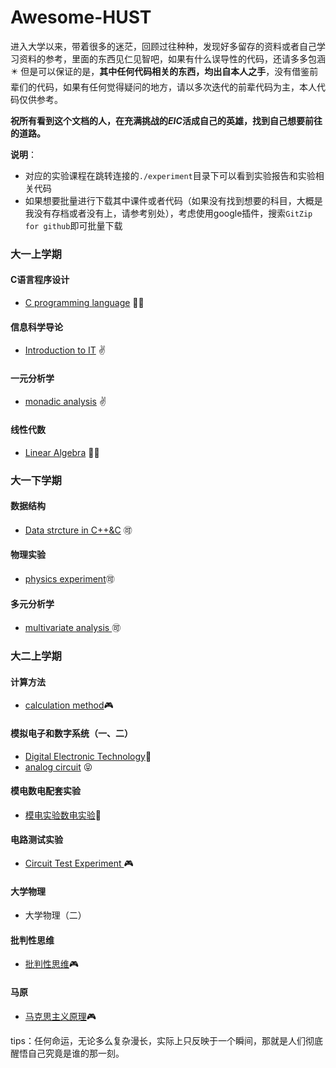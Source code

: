 # Awesome-HUST
进入大学以来，带着很多的迷茫，回顾过往种种，发现好多留存的资料或者自己学习资料的参考，里面的东西见仁见智吧，如果有什么误导性的代码，还请多多包涵:eight_pointed_black_star: 但是可以保证的是，**其中任何代码相关的东西，均出自本人之手**，没有借鉴前辈们的代码，如果有任何觉得疑问的地方，请以多次迭代的前辈代码为主，本人代码仅供参考。

**祝所有看到这个文档的人，在充满挑战的$EIC$活成自己的英雄，找到自己想要前往的道路。**

**说明**：

- 对应的实验课程在跳转连接的`./experiment`目录下可以看到实验报告和实验相关代码
- 如果想要批量进行下载其中课件或者代码（如果没有找到想要的科目，大概是我没有存档或者没有上，请参考别处），考虑使用google插件，搜索`GitZip for github`即可批量下载

### 大一上学期

#### C语言程序设计

- [C programming language](https://github.com/Shinehale/C-programming-language) :biking_woman:

#### 信息科学导论

- [Introduction to IT](https://github.com/Shinehale/Introduction-to-IT) :v:

#### 一元分析学

- [monadic analysis](https://github.com/Shinehale/awesome-HUST/tree/main/%E4%B8%80%E5%85%83%E5%88%86%E6%9E%90%E5%AD%A6) :v:

#### 线性代数

- [Linear Algebra](https://github.com/Shinehale/awesome-HUST/tree/main/%E7%BA%BF%E6%80%A7%E4%BB%A3%E6%95%B0) :biking_woman:





### 大一下学期

#### 数据结构

- [Data strcture in C++&C](https://github.com/Shinehale/Data-structure-C) 🉑 

#### 物理实验

- [physics experiment](https://github.com/Shinehale/awesome-HUST/tree/main/%E7%89%A9%E7%90%86%E5%AE%9E%E9%AA%8C)🉑 

#### 多元分析学

- [multivariate analysis ](https://github.com/Shinehale/awesome-HUST/tree/main/%E5%A4%9A%E5%85%83%E5%88%86%E6%9E%90%E5%AD%A6)🉑 



### 大二上学期

#### 计算方法

- [calculation method](https://github.com/Shinehale/calculation-method):video_game:

#### 模拟电子和数字系统（一、二）

- [Digital Electronic Technology](https://github.com/Shinehale/digital-circuit):fist_oncoming:
- [analog circuit](https://github.com/Shinehale/analog-circuit) :stuck_out_tongue_closed_eyes:

#### 模电数电配套实验

- [模电实验数电实验](https://github.com/Shinehale/Circuit-Test-Experiment):fist_oncoming:

#### 电路测试实验

- [Circuit Test Experiment ](https://github.com/Shinehale/awesome-HUST/tree/main/%E7%94%B5%E8%B7%AF%E6%B5%8B%E8%AF%95%E5%AE%9E%E9%AA%8C):video_game:

#### 大学物理

- 大学物理（二） 

#### 批判性思维

- [批判性思维](https://github.com/Shinehale/awesome-HUST/tree/main/%E6%89%B9%E5%88%A4%E6%80%A7%E6%80%9D%E7%BB%B4):video_game:

#### 马原

- [马克思主义原理](https://github.com/Shinehale/awesome-HUST/tree/main/%E9%A9%AC%E5%8E%9F):video_game:



tips：任何命运，无论多么复杂漫长，实际上只反映于一个瞬间，那就是人们彻底醒悟自己究竟是谁的那一刻。